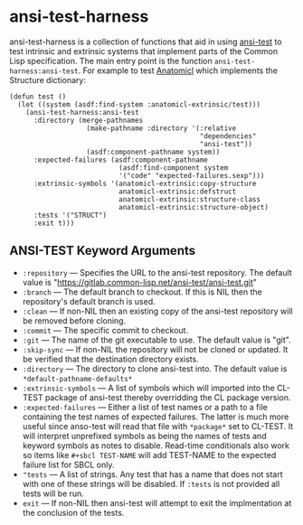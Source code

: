 # ansi-test-harness

ansi-test-harness is a collection of functions that aid in using
[ansi-test][] to test intrinsic and extrinsic systems that implement
parts of the Common Lisp specification. The main entry point is the
function `ansi-test-harness:ansi-test`. For example to test
[Anatomicl][] which implements the Structure dictionary:

```common-lisp
(defun test ()
  (let ((system (asdf:find-system :anatomicl-extrinsic/test)))
    (ansi-test-harness:ansi-test 
      :directory (merge-pathnames 
                   (make-pathname :directory '(:relative 
                                               "dependencies" 
                                               "ansi-test"))
                   (asdf:component-pathname system))
      :expected-failures (asdf:component-pathname 
                           (asdf:find-component system
                           '("code" "expected-failures.sexp")))
      :extrinsic-symbols '(anatomicl-extrinsic:copy-structure
                           anatomicl-extrinsic:defstruct
                           anatomicl-extrinsic:structure-class
                           anatomicl-extrinsic:structure-object)
      :tests '("STRUCT")
      :exit t)))
```

## ANSI-TEST Keyword Arguments

* `:repository` — Specifies the URL to the ansi-test repository. The
  default value is
  "https://gitlab.common-lisp.net/ansi-test/ansi-test.git"
* `:branch` — The default branch to checkout. If this is NIL then the
  repository's default branch is used.
* `:clean` — If non-NIL then an existing copy of the ansi-test
  repository will be removed before cloning.
* `:commit` — The specific commit to checkout.
* `:git` — The name of the git executable to use. The default value is
  "git".
* `:skip-sync` — If non-NIL the repository will not be cloned or
  updated. It be verified that the destination directory exists.
* `:directory` — The directory to clone ansi-test into. The default
  value is `*default-pathname-defaults*`
* `:extrinsic-symbols` — A list of symbols which will imported into
  the CL-TEST package of ansi-test thereby overridding the CL package
  version.
* `:expected-failures` — Either a list of test names or a path to a
  file containing the test names of expected failures. The latter is
  much more useful since anso-test will read that file with
  `*package*` set to CL-TEST. It will interpret unprefixed symbols as
  being the names of tests and keyword symbols as notes to
  disable. Read-time conditionals also work so items like `#+sbcl
  TEST-NAME` will add TEST-NAME to the expected failure list for SBCL
  only.
* `"tests` — A list of strings. Any test that has a name that does not
  start with one of these strings will be disabled. If `:tests` is not
  provided all tests will be run.
* `exit` — If non-NIL then ansi-test will attempt to exit the
  implmentation at the conclusion of the tests.

[ansi-test]: https://gitlab.common-lisp.net/ansi-test/ansi-test
[Anatomicl]: https://github.com/s-expressionists/Anatomicl
